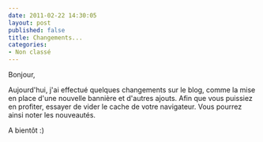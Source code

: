 ```yaml
---
date: 2011-02-22 14:30:05
layout: post
published: false
title: Changements...
categories:
- Non classé
---
```


Bonjour,

Aujourd'hui, j'ai effectué quelques changements sur le blog, comme la mise en place d'une nouvelle bannière et d'autres ajouts. Afin que vous puissiez en profiter, essayer de vider le cache de votre navigateur. Vous pourrez ainsi noter les nouveautés.

A bientôt :)
